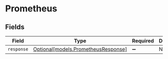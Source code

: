# Prometheus


## Fields

| Field                                                                  | Type                                                                   | Required                                                               | Description                                                            |
| ---------------------------------------------------------------------- | ---------------------------------------------------------------------- | ---------------------------------------------------------------------- | ---------------------------------------------------------------------- |
| `response`                                                             | [Optional[models.PrometheusResponse]](../models/prometheusresponse.md) | :heavy_minus_sign:                                                     | N/A                                                                    |
